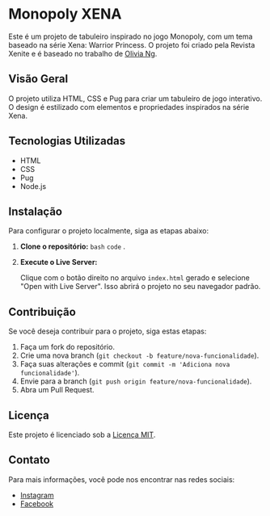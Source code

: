 # Monopoly XENA

Este é um projeto de tabuleiro inspirado no jogo Monopoly, com um tema baseado na série Xena: Warrior Princess. O projeto foi criado pela Revista Xenite e é baseado no trabalho de [Olivia Ng](https://codepen.io/collection/DQvYpQ/).

## Visão Geral

O projeto utiliza HTML, CSS e Pug para criar um tabuleiro de jogo interativo. O design é estilizado com elementos e propriedades inspirados na série Xena.

## Tecnologias Utilizadas

- HTML
- CSS
- Pug
- Node.js

## Instalação

Para configurar o projeto localmente, siga as etapas abaixo:

1. **Clone o repositório:**
`bash`
`code` .


2. **Execute o Live Server:**

   Clique com o botão direito no arquivo `index.html` gerado e selecione "Open with Live Server". Isso abrirá o projeto no seu navegador padrão.

## Contribuição

Se você deseja contribuir para o projeto, siga estas etapas:

1. Faça um fork do repositório.
2. Crie uma nova branch (`git checkout -b feature/nova-funcionalidade`).
3. Faça suas alterações e commit (`git commit -m 'Adiciona nova funcionalidade'`).
4. Envie para a branch (`git push origin feature/nova-funcionalidade`).
5. Abra um Pull Request.

## Licença

Este projeto é licenciado sob a [Licença MIT](LICENSE).

## Contato

Para mais informações, você pode nos encontrar nas redes sociais:

- [Instagram](https://instagram.com/revistaxenite)
- [Facebook](https://facebook.com/revistaxenite)
